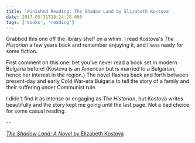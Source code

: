 ```yaml
---
title: 'Finished Reading: The Shadow Land by Elizabeth Kostova'
date: 2017-05-31T18:24:28.000
tags: ['books', 'reading']
---
```


Grabbed this one off the library shelf on a whim. I read Kostova's _The Historian_ a few years back and remember enjoying it, and I was ready for some fiction.

First comment on this one: bet you've never read a book set in modern Bulgaria before! (Kostova is an American but is married to a Bulgarian, hence her interest in the region.) The novel flashes back and forth between present-day and early Cold War-era Bulgaria to tell the story of a family and their suffering under Communist rule.

I didn't find it as intense or engaging as _The Historian_, but Kostova writes beautifully and the story kept me going until the last page. Not a bad choice for some casual reading.

\--

[_The Shadow Land: A Novel_ by Elizabeth Kostova](http://amzn.to/2rps5WO)
